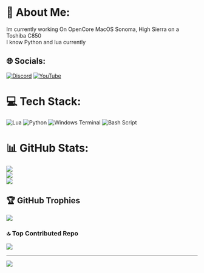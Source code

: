 # 💫 About Me:
Im currently working On OpenCore MacOS Sonoma, High Sierra on a Toshiba C850<br>I know Python and lua currently


## 🌐 Socials:
[![Discord](https://img.shields.io/badge/Discord-%237289DA.svg?logo=discord&logoColor=white)](https://dsc.gg/stoobid) [![YouTube](https://img.shields.io/badge/YouTube-%23FF0000.svg?logo=YouTube&logoColor=white)](https://youtube.com/@https://www.youtube.com/@stoobidtech) 

# 💻 Tech Stack:
![Lua](https://img.shields.io/badge/lua-%232C2D72.svg?style=for-the-badge&logo=lua&logoColor=white) ![Python](https://img.shields.io/badge/python-3670A0?style=for-the-badge&logo=python&logoColor=ffdd54) ![Windows Terminal](https://img.shields.io/badge/Windows%20Terminal-%234D4D4D.svg?style=for-the-badge&logo=windows-terminal&logoColor=white) ![Bash Script](https://img.shields.io/badge/bash_script-%23121011.svg?style=for-the-badge&logo=gnu-bash&logoColor=white)
# 📊 GitHub Stats:
![](https://github-readme-stats.vercel.app/api?username=timmyofficial&theme=shadow_green&hide_border=false&include_all_commits=false&count_private=false)<br/>
![](https://nirzak-streak-stats.vercel.app/?user=timmyofficial&theme=shadow_green&hide_border=false)<br/>
![](https://github-readme-stats.vercel.app/api/top-langs/?username=timmyofficial&theme=shadow_green&hide_border=false&include_all_commits=false&count_private=false&layout=compact)

## 🏆 GitHub Trophies
![](https://github-profile-trophy.vercel.app/?username=timmyofficial&theme=shadow_green&no-frame=false&no-bg=true&margin-w=4)

### 🔝 Top Contributed Repo
![](https://github-contributor-stats.vercel.app/api?username=timmyofficial&limit=5&theme=dark&combine_all_yearly_contributions=true)

---
[![](https://visitcount.itsvg.in/api?id=timmyofficial&icon=0&color=3)](https://visitcount.itsvg.in)

<!-- Proudly created with GPRM ( https://gprm.itsvg.in ) -->
